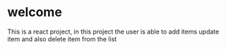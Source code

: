 # welcome
This is a react project, in this project the user is  able to add items update item and also delete item from the list 



